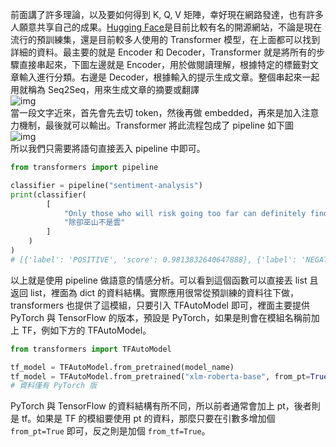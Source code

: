 前面講了許多理論，以及要如何得到 K, Q, V 矩陣，幸好現在網路發達，也有許多人願意共享自己的成果。[Hugging Face](https://huggingface.co/learn/nlp-course/zh-TW/chapter1/1?fw=pt)是目前比較有名的開源網站，不論是現在流行的預訓練集，還是目前較多人使用的 Transformer 模型，在上面都可以找到詳細的資料。最主要的就是 Encoder 和 Decoder，Transformer 就是將所有的步驟直接串起來，下圖左邊就是 Encoder，用於做閱讀理解，根據特定的標籤對文章輸入進行分類。右邊是 Decoder，根據輸入的提示生成文章。整個串起來一起用就稱為 Seq2Seq，用來生成文章的摘要或翻譯\
![img](https://huggingface.co/datasets/huggingface-course/documentation-images/resolve/main/en/chapter1/transformers-dark.svg)\
當一段文字近來，首先會先去切 token，然後再做 embedded，再來是加入注意力機制，最後就可以輸出。Transformer 將此流程包成了 pipeline 如下圖\
![img](https://huggingface.co/datasets/huggingface-course/documentation-images/resolve/main/en/chapter2/full_nlp_pipeline-dark.svg)\
所以我們只需要將語句直接丟入 pipeline 中即可。

```python
from transformers import pipeline

classifier = pipeline("sentiment-analysis")
print(classifier(
        [
            "Only those who will risk going too far can definitely find out how far one can go.",
            "除卻巫山不是雲"
        ]
    )
)
# [{'label': 'POSITIVE', 'score': 0.9813832640647888}, {'label': 'NEGATIVE', 'score': 0.9438539743423462}]
```
以上就是使用 pipeline 做語意的情感分析。可以看到這個函數可以直接丟 list 且返回 list，裡面為 dict 的資料結構。實際應用很常從預訓練的資料往下做，transformers 也提供了這模組，只要引入 TFAutoModel 即可，裡面主要提供 PyTorch 與 TensorFlow 的版本，預設是 PyTorch，如果是則會在模組名稱前加上 TF，例如下方的 TFAutoModel。
```python
from transformers import TFAutoModel

tf_model = TFAutoModel.from_pretrained(model_name)
tf_model = TFAutoModel.from_pretrained("xlm-roberta-base", from_pt=True)
# 資料僅有 PyTorch 版
```
PyTorch 與 TensorFlow 的資料結構有所不同，所以前者通常會加上 pt，後者則是 tf。如果是 TF 的模組要使用 pt 的資料，那麼只要在引數多增加個 ```from_pt=True``` 即可，反之則是加個 ```from_tf=True```。
